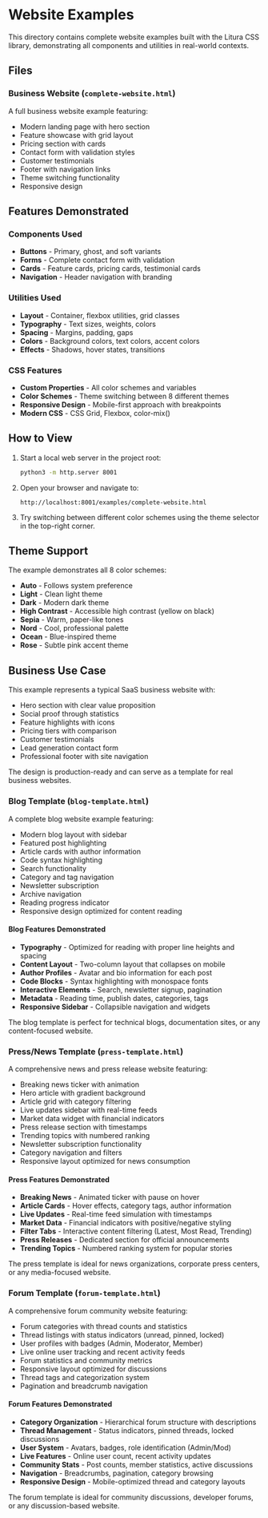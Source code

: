 # Website Examples

This directory contains complete website examples built with the Litura CSS library, demonstrating all components and utilities in real-world contexts.

## Files

### Business Website (`complete-website.html`)
A full business website example featuring:
  - Modern landing page with hero section
  - Feature showcase with grid layout
  - Pricing section with cards
  - Contact form with validation styles
  - Customer testimonials
  - Footer with navigation links
  - Theme switching functionality
  - Responsive design

## Features Demonstrated

### Components Used
- **Buttons** - Primary, ghost, and soft variants
- **Forms** - Complete contact form with validation
- **Cards** - Feature cards, pricing cards, testimonial cards
- **Navigation** - Header navigation with branding

### Utilities Used
- **Layout** - Container, flexbox utilities, grid classes
- **Typography** - Text sizes, weights, colors
- **Spacing** - Margins, padding, gaps
- **Colors** - Background colors, text colors, accent colors
- **Effects** - Shadows, hover states, transitions

### CSS Features
- **Custom Properties** - All color schemes and variables
- **Color Schemes** - Theme switching between 8 different themes
- **Responsive Design** - Mobile-first approach with breakpoints
- **Modern CSS** - CSS Grid, Flexbox, color-mix()

## How to View

1. Start a local web server in the project root:
   ```bash
   python3 -m http.server 8001
   ```

2. Open your browser and navigate to:
   ```
   http://localhost:8001/examples/complete-website.html
   ```

3. Try switching between different color schemes using the theme selector in the top-right corner.

## Theme Support

The example demonstrates all 8 color schemes:
- **Auto** - Follows system preference
- **Light** - Clean light theme
- **Dark** - Modern dark theme
- **High Contrast** - Accessible high contrast (yellow on black)
- **Sepia** - Warm, paper-like tones
- **Nord** - Cool, professional palette
- **Ocean** - Blue-inspired theme
- **Rose** - Subtle pink accent theme

## Business Use Case

This example represents a typical SaaS business website with:
- Hero section with clear value proposition
- Social proof through statistics
- Feature highlights with icons
- Pricing tiers with comparison
- Customer testimonials
- Lead generation contact form
- Professional footer with site navigation

The design is production-ready and can serve as a template for real business websites.

### Blog Template (`blog-template.html`)
A complete blog website example featuring:
  - Modern blog layout with sidebar
  - Featured post highlighting
  - Article cards with author information
  - Code syntax highlighting
  - Search functionality
  - Category and tag navigation
  - Newsletter subscription
  - Archive navigation
  - Reading progress indicator
  - Responsive design optimized for content reading

#### Blog Features Demonstrated
- **Typography** - Optimized for reading with proper line heights and spacing
- **Content Layout** - Two-column layout that collapses on mobile
- **Author Profiles** - Avatar and bio information for each post
- **Code Blocks** - Syntax highlighting with monospace fonts
- **Interactive Elements** - Search, newsletter signup, pagination
- **Metadata** - Reading time, publish dates, categories, tags
- **Responsive Sidebar** - Collapsible navigation and widgets

The blog template is perfect for technical blogs, documentation sites, or any content-focused website.

### Press/News Template (`press-template.html`)
A comprehensive news and press release website featuring:
  - Breaking news ticker with animation
  - Hero article with gradient background
  - Article grid with category filtering
  - Live updates sidebar with real-time feeds
  - Market data widget with financial indicators
  - Press release section with timestamps
  - Trending topics with numbered ranking
  - Newsletter subscription functionality
  - Category navigation and filters
  - Responsive layout optimized for news consumption

#### Press Features Demonstrated
- **Breaking News** - Animated ticker with pause on hover
- **Article Cards** - Hover effects, category tags, author information
- **Live Updates** - Real-time feed simulation with timestamps
- **Market Data** - Financial indicators with positive/negative styling
- **Filter Tabs** - Interactive content filtering (Latest, Most Read, Trending)
- **Press Releases** - Dedicated section for official announcements
- **Trending Topics** - Numbered ranking system for popular stories

The press template is ideal for news organizations, corporate press centers, or any media-focused website.

### Forum Template (`forum-template.html`)
A comprehensive forum community website featuring:
  - Forum categories with thread counts and statistics
  - Thread listings with status indicators (unread, pinned, locked)
  - User profiles with badges (Admin, Moderator, Member)
  - Live online user tracking and recent activity feeds
  - Forum statistics and community metrics
  - Responsive layout optimized for discussions
  - Thread tags and categorization system
  - Pagination and breadcrumb navigation

#### Forum Features Demonstrated
- **Category Organization** - Hierarchical forum structure with descriptions
- **Thread Management** - Status indicators, pinned threads, locked discussions
- **User System** - Avatars, badges, role identification (Admin/Mod)
- **Live Features** - Online user count, recent activity updates
- **Community Stats** - Post counts, member statistics, active discussions
- **Navigation** - Breadcrumbs, pagination, category browsing
- **Responsive Design** - Mobile-optimized thread and category layouts

The forum template is ideal for community discussions, developer forums, or any discussion-based website.